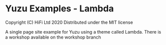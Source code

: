 # Yuzu Examples - Lambda

Copyright (C) HiFi Ltd 2020
Distributed under the MIT license  

A single page site example for Yuzu using a theme called Lambda. There is a workshop available on the workshop branch